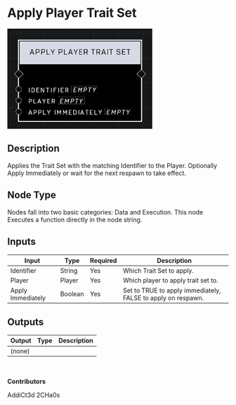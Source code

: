 # Apply Player Trait Set
![](../../../.gitbook/assets/apply-player-trait-set.png)
## Description
Applies the Trait Set with the matching Identifier to the Player. Optionally Apply Immediately or wait for the next respawn to take effect.

## Node Type
Nodes fall into two basic categories: Data and Execution. This node Executes a function directly in the node string.

## Inputs
| Input | Type | Required | Description |
|------------------|------------------|----------|--------------------------------------------------------------|
| Identifier | String | Yes | Which Trait Set to apply. |
| Player | Player | Yes | Which player to apply trait set to. |
| Apply Immediately | Boolean | Yes | Set to TRUE to apply immediately, FALSE to apply on respawn. |


## Outputs
| Output | Type | Description |
|------------------|------------------|--------------------------------------------------------------|
| (none) | | |

\
\
**Contributors**

AddiCt3d 2CHa0s